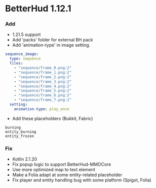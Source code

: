 # BetterHud 1.12.1

### Add
- 1.21.5 support
- Add 'packs' folder for external BH pack
- Add 'animation-type' in image setting. 
```yaml
sequence_image:
  type: sequence
  files:
    - "sequence/frame_0.png:2"
    - "sequence/frame_1.png:2"
    - "sequence/frame_2.png:2"
    - "sequence/frame_3.png:2"
    - "sequence/frame_4.png:2"
    - "sequence/frame_5.png:2"
    - "sequence/frame_6.png:2"
    - "sequence/frame_7.png:2"
  setting:
    animation-type: play_once
```
- Add these placeholders (Bukkit, Fabric)
```
burning
entity_burning
entity_frozen
```

### Fix
- Kotlin 2.1.20
- Fix popup logic to support BetterHud-MMOCore
- Use more optimized map to text element
- Make a Folia adapt at some entity-related placeholder
- Fix player and entity handling bug with some platform (Spigot, Folia)
